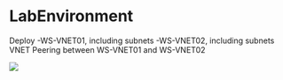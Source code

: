# LabEnvironment

Deploy
-WS-VNET01, including subnets
-WS-VNET02, including subnets
VNET Peering between WS-VNET01 and WS-VNET02

<a href="https://portal.azure.com/#create/Microsoft.Template/uri/https%3A%2F%2Fgithub.com%2Fanbengts%2FAzureReady-001%2Fblob%2Fmaster%2Fazuredeploy.json" target="_blank">
    <img src="http://azuredeploy.net/deploybutton.png"/>
</a>
